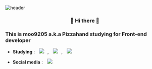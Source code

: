 ![header](https://capsule-render.vercel.app/api?type=rect&color=timeGradient&height=200&section=header&text=Welcome%20to%20my%20github&fontSize=70)

###  <center> 👋 Hi there 👋 
### This is moo9205 a.k.a Pizzahand studying for Front-end developer
  - <b>Studying</b> : <img src="http://img.shields.io/badge/-Javascript-F7DF1E?style=for-the-badge&logo=Javascript&logoColor=black"
        style="height : auto; margin-left : 10px; margin-right : 10px;"/>, <img src="http://img.shields.io/badge/-React-61DAFB?style=for-the-badge&logo=React&logoColor=black"
        style="height : auto; margin-left : 10px; margin-right : 10px;"/>, <img src="http://img.shields.io/badge/-Nodejs-339933?style=for-the-badge&logo=Node.js&logoColor=black"
        style="height : auto; margin-left : 10px; margin-right : 10px;"/>



  - <b>Social media</b> : <a href="https://velog.io/@pizzahand/">
    <img 
        src="http://img.shields.io/badge/-Tech%20Blog-00CCBB?style=for-the-badge&logo=vimeo&logoColor=white&link=https://velog.io/@pizzahand/"
        style="height : auto; margin-left : 10px; margin-right : 10px;"/>
</a>

<!--
**moo9205/moo9205** is a ✨ _special_ ✨ repository because its `README.md` (this file) appears on your GitHub profile.

Here are some ideas to get you started:

- 🔭 I’m currently working on ...
- 🌱 I’m currently learning ...
- 👯 I’m looking to collaborate on ...
- 🤔 I’m looking for help with ...
- 💬 Ask me about ...
- 📫 How to reach me: ...
- 😄 Pronouns: ...
- ⚡ Fun fact: ...
-->
